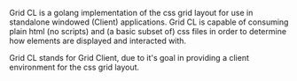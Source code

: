 Grid CL is a golang implementation of the css grid layout for use in standalone windowed (Client) applications.
Grid CL is capable of consuming plain html (no scripts) and (a basic subset of) css files in order to determine how elements are displayed and interacted with.

Grid CL stands for Grid Client, due to it's goal in providing a client environment for the css grid layout.
